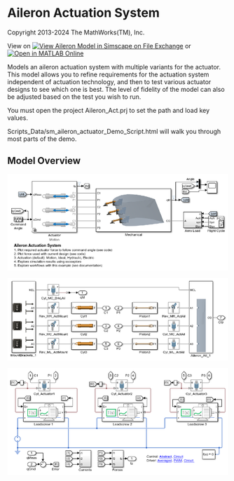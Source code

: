# **Aileron Actuation System**
Copyright 2013-2024 The MathWorks(TM), Inc.

View on [![View Aileron Model in Simscape on File Exchange](https://www.mathworks.com/matlabcentral/images/matlab-file-exchange.svg)](https://www.mathworks.com/matlabcentral/fileexchange/38249-aileron-model-in-simscape) or 
[![Open in MATLAB Online](https://www.mathworks.com/images/responsive/global/open-in-matlab-online.svg)](https://matlab.mathworks.com/open/github/v1?repo=mathworks/Simscape-Aileron-Actuator&project=Aileron_Actuator.prj)

Models an aileron actuation system with multiple variants for the actuator. 
This model allows you to refine requirements for the actuation system
independent of actuation technology, and then to test various actuator
designs to see which one is best.  The level of fidelity of the model can
also be adjusted based on the test you wish to run.

You must open the project Aileron_Act.prj to set the path and load key values.

Scripts_Data/sm_aileron_actuator_Demo_Script.html will walk you
through most parts of the demo.

## **Model Overview**
![](Overview/html/sm_aileron_actuator_electric_01.png)

![](Overview/html/sm_aileron_actuator_electric_02.png)

![](Overview/html/sm_aileron_actuator_electric_06.png)
